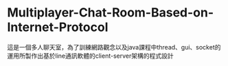 # Multiplayer-Chat-Room-Based-on-Internet-Protocol

這是一個多人聊天室，為了訓練網路觀念以及java課程中thread、gui、socket的運用所製作出基於line通訊軟體的client-server架構的程式設計
